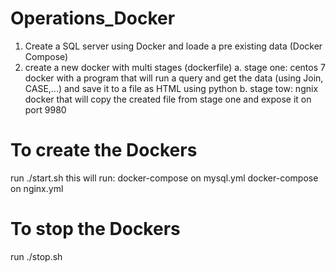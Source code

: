 # Operations_Docker
1. Create a SQL server using Docker and loade a pre existing data (Docker Compose)
2. create a new docker with multi stages (dockerfile) 
  a. stage one: centos 7 docker with a program that will run a query and get the data (using Join, CASE,...) and save it to a file as HTML using python
  b. stage tow: ngnix docker that will copy the created file from stage one and expose it on port 9980

# To create the Dockers
run ./start.sh
this will run:
  docker-compose on mysql.yml
  docker-compose on nginx.yml

# To stop the Dockers
run ./stop.sh